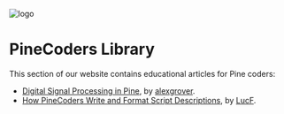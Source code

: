 <!-- Global site tag (gtag.js) - Google Analytics -->
<script async src="https://www.googletagmanager.com/gtag/js?id=UA-147975914-1"></script>
<script>
  window.dataLayer = window.dataLayer || [];
  function gtag(){dataLayer.push(arguments);}
  gtag('js', new Date());

  gtag('config', 'UA-147975914-1');
</script>

<link rel="icon" href="http://pinecoders.com/favicon.ico?v=2" />

![logo](images/PineCoders.png "PineCoders")


# PineCoders Library

This section of our website contains educational articles for Pine coders:
- [Digital Signal Processing in Pine](https://www.pinecoders.com/techniques/dsp/), by [alexgrover](https://www.tradingview.com/u/alexgrover/#published-scripts).
- [How PineCoders Write and Format Script Descriptions](https://www.pinecoders.com/techniques/script_description/), by [LucF](https://www.tradingview.com/u/LucF/#published-scripts).

